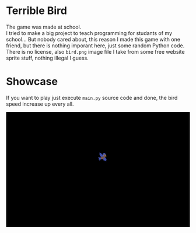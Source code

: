 # Terrible Bird

The game was made at school.  
I tried to make a big project to teach programming for studants of my school... But nobody cared about, this reason I made this game with one friend, but there is nothing imporant here, just some random Python code.  
There is no license, also `bird.png` image file I take from some free website sprite stuff, nothing illegal I guess.   

# Showcase

If you want to play just execute `main.py` source code and done, the bird speed increase up every all.

![](https://github.com/MrsRina/pygame-game-test/blob/main/splash.gif)
